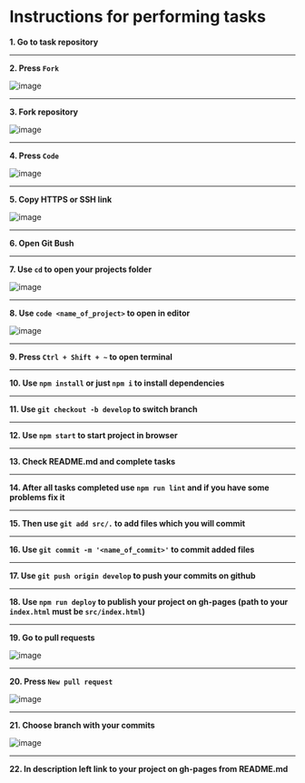 # Instructions for performing tasks

**1. Go to task repository** <br/>

<hr>

**2. Press `Fork`** <br/>

 ![image](https://user-images.githubusercontent.com/117285041/199543966-0dcece25-a742-4760-8192-51b219af1568.png)
 
 <hr>

**3. Fork repository** <br/>

![image](https://user-images.githubusercontent.com/117285041/199544175-a4c7f70c-e11b-4943-898e-3037430bbe01.png)

<hr>

**4. Press `Code`** <br/>

![image](https://user-images.githubusercontent.com/117285041/199544310-68588579-72ed-4829-b9f3-0c9745dbf00e.png)

<hr>

**5. Copy HTTPS or SSH link** <br/>

![image](https://user-images.githubusercontent.com/117285041/199544435-e332468c-eb30-4d15-87e6-dd4b2615492a.png)

<hr>

**6. Open Git Bush** <br/>

<hr>

**7. Use `cd` to open your projects folder** <br/>

![image](https://user-images.githubusercontent.com/117285041/199544767-8f3a6e49-dc80-4b86-83d1-2c3f50a3fd50.png)


<hr>

**8. Use `code <name_of_project>` to open in editor** <br/>

![image](https://user-images.githubusercontent.com/117285041/199547395-20943161-dd27-429b-a388-f25c175a726a.png)

<hr>

**9. Press `Ctrl + Shift + ~` to open terminal**

<hr>

**10. Use `npm install` or just `npm i` to install dependencies**

<hr>

**11. Use `git checkout -b develop` to switch branch**

<hr>

**12. Use `npm start` to start project in browser**

<hr>

**13. Check README.md and complete tasks**

<hr>

**14. After all tasks completed use `npm run lint` and if you have some problems fix it**

<hr>

**15. Then use `git add src/.` to add files which you will commit**

<hr>

**16. Use `git commit -m '<name_of_commit>'` to commit added files**

<hr>

**17. Use `git push origin develop` to push your commits on github**

<hr>

**18. Use `npm run deploy` to publish your project on gh-pages (path to your `index.html` must be `src/index.html`)**

<hr>

**19. Go to pull requests** <br/>

![image](https://user-images.githubusercontent.com/117285041/199559699-dfc6447c-4b4b-4af4-863b-8d39c76e657e.png)

<hr>

**20. Press `New pull request`** <br/>

![image](https://user-images.githubusercontent.com/117285041/199559923-eeb25ac7-715c-4c35-9c7d-3d5f725e5966.png)

<hr>

**21. Choose branch with your commits** <br/>

![image](https://user-images.githubusercontent.com/117285041/199559777-d77ff049-ae3c-4b42-b5d6-e509e55ae696.png)

<hr>

**22. In description left link to your project on gh-pages from README.md**
